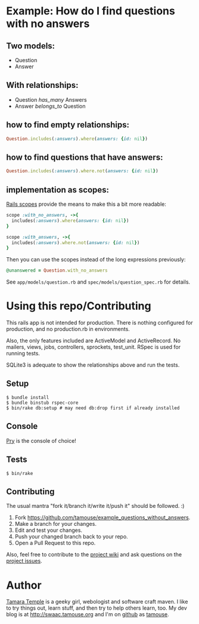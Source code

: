 # Example: How do I find questions with no answers

## Two models:

* Question
* Answer

## With relationships:

* Question *has_many* Answers
* Answer *belongs_to* Question

## how to find empty relationships:

``` ruby
Question.includes(:answers).where(answers: {id: nil})
```

## how to find questions that have answers:

``` ruby
Question.includes(:answers).where.not(answers: {id: nil})
```

## implementation as scopes:

[Rails scopes](http://api.rubyonrails.org/classes/ActiveRecord/Scoping/Named/ClassMethods.html#method-i-scope)
provide the means to make this a bit more readable:

``` ruby
scope :with_no_answers, ->{
  includes(:answers).where(answers: {id: nil})
}

scope :with_answers, ->{
  includes(:answers).where.not(answers: {id: nil})
}
```

Then you can use the scopes instead of the long expressions
previously:

``` ruby
@unanswered = Question.with_no_answers
```


See `app/models/question.rb` and `spec/models/question_spec.rb` for
details.

# Using this repo/Contributing

This rails app is not intended for production. There is nothing
configured for production, and no production.rb in environments.

Also, the only features included are ActiveModel and ActiveRecord. No
mailers, views, jobs, controllers, sprockets, test_unit. RSpec is used
for running tests.

SQLite3 is adequate to show the relationships above and run the tests.

## Setup

```
$ bundle install
$ bundle binstub rspec-core
$ bin/rake db:setup # may need db:drop first if already installed
```

## Console

[Pry](http://pryrepl.org) is the console of choice!

## Tests

```
$ bin/rake
```

## Contributing

The usual mantra "fork it/branch it/write it/push it" should be
followed. :)

1. Fork <https://github.com/tamouse/example_questions_without_answers>.
2. Make a branch for your changes.
3. Edit and test your changes.
4. Push your changed branch back to your repo.
5. Open a Pull Request to this repo.

Also, feel free to contribute to the
[project wiki](https://github.com/tamouse/example_questions_without_answers/wiki)
and ask questions on the
[project issues](https://github.com/tamouse/example_questions_without_answers/issues).


# Author

[Tamara Temple](http://about.me/tamouse) is a geeky girl, webologist
and software craft maven. I like to try things out, learn stuff, and
then try to help others learn, too. My dev blog is at
<http://swaac.tamouse.org> and I'm on [github](https://github.com) as
[tamouse](https://github.com/tamouse).
